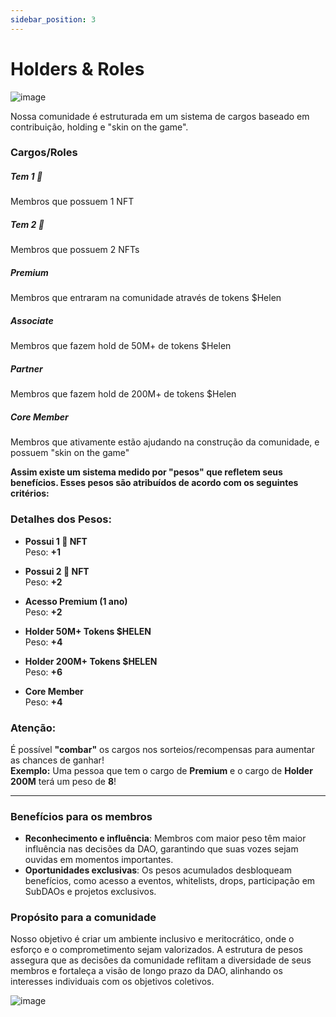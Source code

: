```yaml
---
sidebar_position: 3
---
```


# Holders & Roles

![image](https://github.com/user-attachments/assets/049fe753-99bd-4e6b-a9e9-5a74874e29e7)

Nossa comunidade é estruturada em um sistema de cargos baseado em contribuição, holding e "skin on the game".

### Cargos/Roles
##### Tem 1 🐥
Membros que possuem 1 NFT

##### Tem 2 🐥
Membros que possuem 2 NFTs

##### Premium
Membros que entraram na comunidade através de tokens $Helen

##### Associate
Membros que fazem hold de 50M+ de tokens $Helen

##### Partner
Membros que fazem hold de 200M+ de tokens $Helen

##### Core Member
Membros que ativamente estão ajudando na construção da comunidade, e possuem "skin on the game"

**Assim existe um sistema medido por "pesos" que refletem seus benefícios. Esses pesos são atribuídos de acordo com os seguintes critérios:**

### Detalhes dos Pesos:

- **Possui 1 🐥 NFT**  
  Peso: **+1**
  
- **Possui 2 🐥 NFT**  
  Peso: **+2**
  
- **Acesso Premium (1 ano)**  
  Peso: **+2**
  
- **Holder 50M+ Tokens $HELEN**  
  Peso: **+4**
  
- **Holder 200M+ Tokens $HELEN**  
  Peso: **+6**
  
- **Core Member**  
  Peso: **+4**

### Atenção:
É possível **"combar"** os cargos nos sorteios/recompensas para aumentar as chances de ganhar!  
**Exemplo:** Uma pessoa que tem o cargo de **Premium** e o cargo de **Holder 200M** terá um peso de **8**!

---

### Benefícios para os membros  
- **Reconhecimento e influência**: Membros com maior peso têm maior influência nas decisões da DAO, garantindo que suas vozes sejam ouvidas em momentos importantes.  
- **Oportunidades exclusivas**: Os pesos acumulados desbloqueam benefícios, como acesso a eventos, whitelists, drops, participação em SubDAOs e projetos exclusivos.  

### Propósito para a comunidade  
Nosso objetivo é criar um ambiente inclusivo e meritocrático, onde o esforço e o comprometimento sejam valorizados. A estrutura de pesos assegura que as decisões da comunidade reflitam a diversidade de seus membros e fortaleça a visão de longo prazo da DAO, alinhando os interesses individuais com os objetivos coletivos.


![image](https://github.com/user-attachments/assets/5f53942c-3ed0-495f-8d8d-8f0dc45c5ad6)

